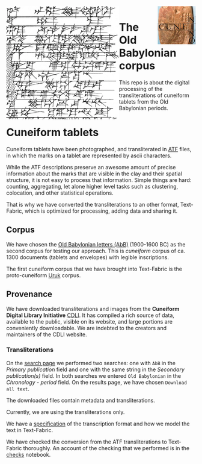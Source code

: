 <img src="images/logo.png" align="left"/>
<img src="images/ninologo.png" align="right" width="20%"/>

The Old Babylonian corpus
==============================

This repo is about the digital processing of the transliterations of
cuneiform tablets from the Old Babylonian periods.

Cuneiform tablets
=================

Cuneiform tablets have been photographed, and transliterated
in [ATF](http://oracc.museum.upenn.edu/doc/help/editinginatf/cdliatf/index.html)
files, in which the marks on a tablet are represented by ascii characters.

While the ATF descriptions preserve an awesome amount of precise information
about the marks that are visible in the clay and their spatial structure, it is
not easy to process that information. Simple things are hard: counting,
aggregating, let alone higher level tasks such as clustering, colocation, and
other statistical operations.

That is why we have converted the transliterations to an other format,
Text-Fabric, which is optimized for processing, adding data and sharing it.

Corpus
------

We have chosen the
[Old Babylonian letters (AbB)](http://cdli.ox.ac.uk/wiki/doku.php?id=old_babylonian_letters)
(1900-1600 BC) as the second corpus for testing our approach. This is
*cuneiform* corpus of ca. 1300 documents (tablets and envelopes) with legible inscriptions.

The first cuneiform corpus that we have brought into Text-Fabric is the
proto-cuneiform
[Uruk](https://github.com/Nino-cunei/uruk/blob/master/docs/about.md)
corpus.

Provenance
----------

We have downloaded transliterations and images from the **Cuneiform Digital
Library Initiative** [CDLI](https://cdli.ucla.edu).
It has compiled a rich source of
data, available to the public, visible on its website, and large portions are
conveniently downloadable. We are indebted to the creators and maintainers of
the CDLI website.

### Transliterations

On the [search page](https://cdli.ucla.edu/search/search.php) we performed two
searches: one with `AbB` in the *Primary publication* field and one with the same string
in the *Secondary publication(s)* field. In both searches we entered 
`Old Babylonian` in the *Chronology - period* field.
On the results
page, we have chosen `Download all text`.

The downloaded files contain metadata and transliterations.

Currently, we are using the transliterations only.

We have a [specification](docs/transcription.md) of the transcription format and
how we model the text in Text-Fabric.

We have checked the conversion from the ATF transliterations to Text-Fabric
thoroughly.
An account of the checking that we performed is in the
[checks](http://nbviewer.jupyter.org/github/Nino-cunei/oldbabylonian/blob/master/programs/checks.ipynb)
notebook.
